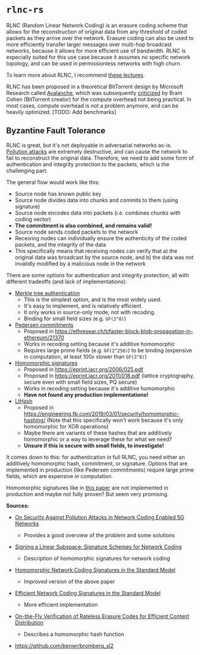 # `rlnc-rs`

RLNC (Random Linear Network Coding) is an erasure coding scheme that allows for the reconstruction of original data from any threshold of coded packets as they arrive over the network.
Erasure coding can also be used to more efficiently transfer larger messages over multi-hop broadcast networks, because it allows for more efficient use of bandwidth. RLNC is especially suited for this use case because it assumes no specific network topology, and can be used in permissionless networks with high churn. 

To learn more about RLNC, I recommend [these lectures](https://www.youtube.com/playlist?list=PLtngEjKSkXc04VBKxJR-ZNFKhyxW2Uny2).

RLNC has been proposed in a theoretical BitTorrent design by Microsoft Research called [Avalanche](https://en.wikipedia.org/wiki/Avalanche_(P2P)), which was subsequently [criticized](https://archive.ph/20121216081831/http://bramcohen.livejournal.com/20140.html) by Bram Cohen (BitTorrent creator) for the compute overhead not being practical.
In most cases, compute overhead is not a problem anymore, and can be heavily optimized. [TODO: Add benchmarks]

## Byzantine Fault Tolerance
RLNC is great, but it's not deployable in adversarial networks as-is. [Pollution attacks](https://en.wikipedia.org/wiki/Homomorphic_signatures_for_network_coding) are extremely destructive, and can cause the network to fail to reconstruct the original data. Therefore, we need to add some form of authentication and integrity protection to the packets, which is the challenging part.

The general flow would work like this:
- Source node has known public key
- Source node divides data into chunks and commits to them (using signature)
- Source node encodes data into packets (i.e. combines chunks with coding vector)
- **The commitment is also combined, and remains valid!**
- Source node sends coded packets to the network
- Receiving nodes can individually ensure the authenticity of the coded packets, and the integrity of the data
- This specifically means that receiving nodes can verify that a) the original data was broadcast by the source node, and b) the data was not invalidly modified by a malicious node in the network

There are some options for authentication and integrity protection, all with different tradeoffs (and lack of implementations):

- [Merkle tree authentication](https://en.wikipedia.org/wiki/Merkle_tree)
    - This is the simplest option, and is the most widely used.
    - It's easy to implement, and is relatively efficient.
    - It only works in source-only mode, not with recoding.
    - Binding for small field sizes (e.g. `GF(2^8)`)
- [Pedersen commitments](https://en.wikipedia.org/wiki/Pedersen_commitment)
    - Proposed in https://ethresear.ch/t/faster-block-blob-propagation-in-ethereum/21370
    - Works in recoding setting because it's additive homomorphic
    - Requires large prime fields (e.g. `GF(2^256)`) to be binding (expensive in computation, at least 100x slower than `GF(2^8)`)
- [Homomorphic signatures](https://en.wikipedia.org/wiki/Homomorphic_signatures_for_network_coding)
    - Proposed in https://eprint.iacr.org/2006/025.pdf
    - Proposed in https://eprint.iacr.org/2011/018.pdf (lattice cryptography, secure even with small field sizes, PQ secure)
    - Works in recoding setting because it's additive homomorphic
    - **Have not found any production implementations!**
- [LtHash](https://engineering.fb.com/2019/03/01/security/homomorphic-hashing/)
    - Proposed in https://engineering.fb.com/2019/03/01/security/homomorphic-hashing/ (Note that this specifically won't work because it's only homomorphic for XOR operations)
    - Maybe there are variants of these hashes that are additively homomorphic or a way to leverage these for what we need?
    - **Unsure if this is secure with small fields, to investigate!**

It comes down to this: for authentication in full RLNC, you need either an additively homomorphic hash, commitment, or signature.
Options that are implemented in production (like Pedersen commitments) require large prime fields, which are expensive in computation.

Homomorphic signatures like in [this paper](https://eprint.iacr.org/2008/316.pdf) are not implemented in production and maybe not fully proven? But seem very promising.

**Sources:**
- [On Security Against Pollution Attacks in Network Coding Enabled 5G Networks](https://scispace.com/pdf/on-security-against-pollution-attacks-in-network-coding-33znx79vbi.pdf)
    - Provides a good overview of the problem and some solutions
- [Signing a Linear Subspace: Signature Schemes for Network Coding](https://eprint.iacr.org/2008/316.pdf)
    - Description of homomorphic signatures for network coding
- [Homomorphic Network Coding Signatures in the Standard Model](https://perso.uclouvain.be/benoit.libert/NCS-pkc11.pdf)
    - Improved version of the above paper
- [Efficient Network Coding Signatures in the Standard Model](https://www.iacr.org/archive/pkc2012/72930680/72930680.pdf)
    - More efficient implementation

- [On-the-Fly Verification of Rateless Erasure Codes for Efficient Content Distribution](https://pdos.csail.mit.edu/papers/otfvec/paper.pdf)
    - Describes a homomorphic hash function

- https://github.com/benwr/bromberg_sl2